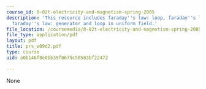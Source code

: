 ```yaml
---
course_id: 8-02t-electricity-and-magnetism-spring-2005
description: 'This resource includes faraday''s law: loop, faraday''s law: rails,
  faraday''s law: generator and loop in uniform field.'
file_location: /coursemedia/8-02t-electricity-and-magnetism-spring-2005/a0b146f8e0bb39f8679c50583bf22472_prs_w09d2.pdf
file_type: application/pdf
layout: pdf
title: prs_w09d2.pdf
type: course
uid: a0b146f8e0bb39f8679c50583bf22472

---
```

None
